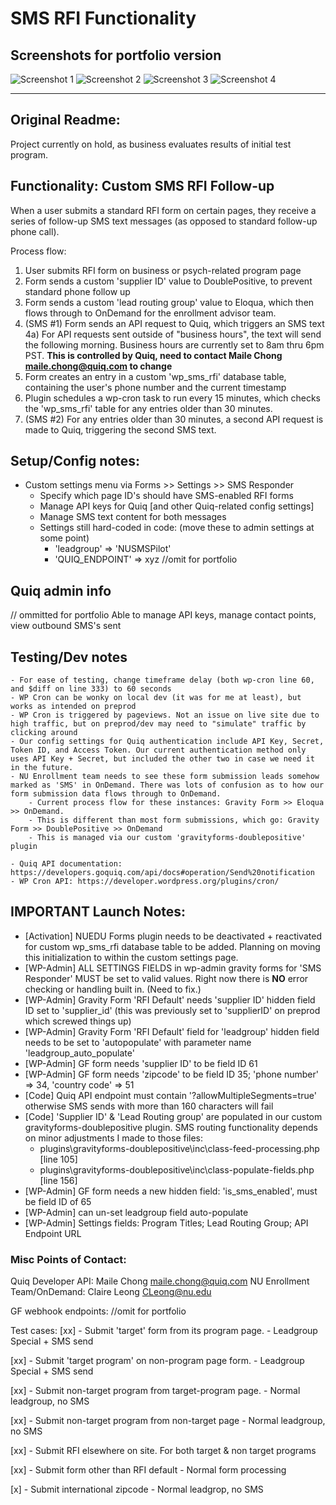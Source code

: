 # SMS RFI Functionality


## Screenshots for portfolio version
![Screenshot 1](/screenshots/sms-1.png?raw=true "Custom Settings Page 1")
![Screenshot 2](/screenshots/sms-2.png?raw=true "Custom Settings Page 2")
![Screenshot 3](/screenshots/sms-3.png?raw=true "RFI Form Front End")
![Screenshot 4](/screenshots/sms-4.jpg?raw=true "SMS Text Results")

--------------------------------------------------------------------

## Original Readme:

Project currently on hold, as business evaluates results of initial test program.


## Functionality: Custom SMS RFI Follow-up
When a user submits a standard RFI form on certain pages, they receive a series of follow-up SMS text messages (as opposed to standard follow-up phone call).

Process flow:
1) User submits RFI form on business or psych-related program page
2) Form sends a custom 'supplier ID' value to DoublePositive, to prevent standard phone follow up
3) Form sends a custom 'lead routing group' value to Eloqua, which then flows through to OnDemand for the enrollment advisor team.
4) (SMS #1) Form sends an API request to Quiq, which triggers an SMS text
4a) For API requests sent outside of "business hours", the text will send the following morning. Business hours are currently set to 8am thru 6pm PST. **This is controlled by Quiq, need to contact Maile Chong <maile.chong@quiq.com> to change**
5) Form creates an entry in a custom 'wp_sms_rfi' database table, containing the user's phone number and the current timestamp
6) Plugin schedules a wp-cron task to run every 15 minutes, which checks the 'wp_sms_rfi' table for any entries older than 30 minutes.
7) (SMS #2) For any entries older than 30 minutes, a second API request is made to Quiq, triggering the second SMS text.

## Setup/Config notes:
- Custom settings menu via Forms >> Settings >> SMS Responder
	- Specify which page ID's should have SMS-enabled RFI forms
	- Manage API keys for Quiq [and other Quiq-related config settings]
	- Manage SMS text content for both messages
	- Settings still hard-coded in code: (move these to admin settings at some point)
		- 'leadgroup' => 'NUSMSPilot'
		- 'QUIQ_ENDPOINT' => xyz //omit for portfolio

## Quiq admin info
// ommitted for portfolio
Able to manage API keys, manage contact points, view outbound SMS's sent

## Testing/Dev notes
	- For ease of testing, change timeframe delay (both wp-cron line 60, and $diff on line 333) to 60 seconds
	- WP Cron can be wonky on local dev (it was for me at least), but works as intended on preprod
	- WP Cron is triggered by pageviews. Not an issue on live site due to high traffic, but on preprod/dev may need to "simulate" traffic by clicking around
	- Our config settings for Quiq authentication include API Key, Secret, Token ID, and Access Token. Our current authentication method only uses API Key + Secret, but included the other two in case we need it in the future.
	- NU Enrollment team needs to see these form submission leads somehow marked as 'SMS' in OnDemand. There was lots of confusion as to how our form submission data flows through to OnDemand.
		- Current process flow for these instances: Gravity Form >> Eloqua >> OnDemand.
		- This is different than most form submissions, which go: Gravity Form >> DoublePositive >> OnDemand
		- This is managed via our custom 'gravityforms-doublepositive' plugin

	- Quiq API documentation: https://developers.goquiq.com/api/docs#operation/Send%20notification
	- WP Cron API: https://developer.wordpress.org/plugins/cron/

## IMPORTANT Launch Notes:
 - [Activation] NUEDU Forms plugin needs to be deactivated + reactivated for custom wp_sms_rfi database table to be added. Planning on moving this initialization to within the custom settings page.
 - [WP-Admin] ALL SETTINGS FIELDS in wp-admin gravity forms for 'SMS Responder' MUST be set to valid values. Right now there is **NO** error checking or handling built in. (Need to fix.)
 - [WP-Admin] Gravity Form 'RFI Default' needs 'supplier ID' hidden field ID set to 'supplier_id' (this was previously set to 'supplierID' on preprod which screwed things up)
 - [WP-Admin] Gravity Form 'RFI Default' field for 'leadgroup' hidden field needs to be set to 'autopopulate' with parameter name 'leadgroup_auto_populate'
 - [WP-Admin] GF form needs 'supplier ID' to be field ID 61
 - [WP-Admin] GF form needs 'zipcode' to be field ID 35; 'phone number' => 34, 'country code' => 51
 - [Code] Quiq API endpoint must contain '?allowMultipleSegments=true' otherwise SMS sends with more than 160 characters will fail
 - [Code] 'Supplier ID' & 'Lead Routing group' are populated in our custom gravityforms-doublepositive plugin. SMS routing functionality depends on minor adjustments I made to those files:
	- plugins\gravityforms-doublepositive\inc\class-feed-processing.php [line 105]
	- plugins\gravityforms-doublepositive\inc\class-populate-fields.php [line 156]
- [WP-Admin]  GF form needs a new hidden field: 'is_sms_enabled', must be field ID of 65
- [WP-Admin] can un-set leadgroup field auto-populate
- [WP-Admin] Settings fields: Program Titles; Lead Routing Group; API Endpoint URL



### Misc Points of Contact:
Quiq Developer API: Maile Chong <maile.chong@quiq.com>
NU Enrollment Team/OnDemand: Claire Leong <CLeong@nu.edu>




GF webhook endpoints:
//omit for portfolio


Test cases:
[xx] - Submit 'target' form from its program page.
	  - Leadgroup Special + SMS send

[xx] - Submit 'target program' on non-program page form.
	  - Leadgroup Special + SMS send

[xx] - Submit non-target program from target-program page.
	  - Normal leadgroup, no SMS

[xx] - Submit non-target program from non-target page
	  - Normal leadgroup, no SMS

[xx]	- Submit RFI elsewhere on site. For both target & non target programs

[xx] - Submit form other than RFI default
	  - Normal form processing

[x] - Submit international zipcode
	- Normal leadgrop, no SMS

